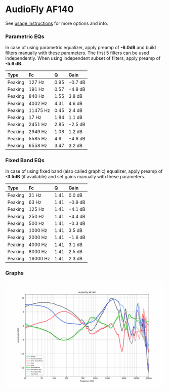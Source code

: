 # AudioFly AF140
See [usage instructions](https://github.com/jaakkopasanen/AutoEq#usage) for more options and info.

### Parametric EQs
In case of using parametric equalizer, apply preamp of **-6.0dB** and build filters manually
with these parameters. The first 5 filters can be used independently.
When using independent subset of filters, apply preamp of **-5.6 dB**.

| Type    | Fc       |    Q | Gain    |
|:--------|:---------|:-----|:--------|
| Peaking | 127 Hz   | 0.95 | -0.7 dB |
| Peaking | 191 Hz   | 0.57 | -4.8 dB |
| Peaking | 840 Hz   | 1.55 | 3.8 dB  |
| Peaking | 4002 Hz  | 4.31 | 4.6 dB  |
| Peaking | 11475 Hz | 0.45 | 2.4 dB  |
| Peaking | 17 Hz    | 1.84 | 1.1 dB  |
| Peaking | 2451 Hz  | 2.85 | -2.5 dB |
| Peaking | 2949 Hz  | 1.08 | 1.2 dB  |
| Peaking | 5585 Hz  | 4.6  | -4.6 dB |
| Peaking | 6558 Hz  | 3.47 | 3.2 dB  |

### Fixed Band EQs
In case of using fixed band (also called graphic) equalizer, apply preamp of **-3.5dB**
(if available) and set gains manually with these parameters.

| Type    | Fc       |    Q | Gain    |
|:--------|:---------|:-----|:--------|
| Peaking | 31 Hz    | 1.41 | 0.0 dB  |
| Peaking | 63 Hz    | 1.41 | -0.9 dB |
| Peaking | 125 Hz   | 1.41 | -4.1 dB |
| Peaking | 250 Hz   | 1.41 | -4.4 dB |
| Peaking | 500 Hz   | 1.41 | -0.3 dB |
| Peaking | 1000 Hz  | 1.41 | 3.5 dB  |
| Peaking | 2000 Hz  | 1.41 | -1.6 dB |
| Peaking | 4000 Hz  | 1.41 | 3.1 dB  |
| Peaking | 8000 Hz  | 1.41 | 2.5 dB  |
| Peaking | 16000 Hz | 1.41 | 2.3 dB  |

### Graphs
![](./AudioFly%20AF140.png)